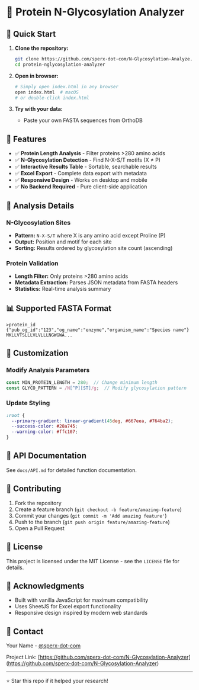 # 🧬 Protein N-Glycosylation Analyzer

## 🚀 Quick Start

1. **Clone the repository:**
   ```bash
   git clone https://github.com/sperx-dot-com/N-Glycosylation-Analyze.git
   cd protein-nglycosylation-analyzer
   ```

2. **Open in browser:**
   ```bash
   # Simply open index.html in any browser
   open index.html  # macOS
   # or double-click index.html
   ```

3. **Try with your data:**
   - Paste your own FASTA sequences from OrthoDB

## 🔧 Features

- ✅ **Protein Length Analysis** - Filter proteins >280 amino acids
- ✅ **N-Glycosylation Detection** - Find N-X-S/T motifs (X ≠ P)
- ✅ **Interactive Results Table** - Sortable, searchable results
- ✅ **Excel Export** - Complete data export with metadata
- ✅ **Responsive Design** - Works on desktop and mobile
- ✅ **No Backend Required** - Pure client-side application

## 🧪 Analysis Details

### N-Glycosylation Sites
- **Pattern:** `N-X-S/T` where X is any amino acid except Proline (P)
- **Output:** Position and motif for each site
- **Sorting:** Results ordered by glycosylation site count (ascending)

### Protein Validation
- **Length Filter:** Only proteins >280 amino acids
- **Metadata Extraction:** Parses JSON metadata from FASTA headers
- **Statistics:** Real-time analysis summary

## 📊 Supported FASTA Format

```fasta
>protein_id {"pub_og_id":"123","og_name":"enzyme","organism_name":"Species name"}
MKLLVTSLLLVLVLLLNGWGWA...
```

## 🎨 Customization

### Modify Analysis Parameters
```javascript
const MIN_PROTEIN_LENGTH = 280;  // Change minimum length
const GLYCO_PATTERN = /N[^P][ST]/g;  // Modify glycosylation pattern
```

### Update Styling
```css
:root {
  --primary-gradient: linear-gradient(45deg, #667eea, #764ba2);
  --success-color: #28a745;
  --warning-color: #ffc107;
}
```

## 📝 API Documentation

See `docs/API.md` for detailed function documentation.

## 🤝 Contributing

1. Fork the repository
2. Create a feature branch (`git checkout -b feature/amazing-feature`)
3. Commit your changes (`git commit -m 'Add amazing feature'`)
4. Push to the branch (`git push origin feature/amazing-feature`)
5. Open a Pull Request

## 📄 License

This project is licensed under the MIT License - see the `LICENSE` file for details.

## 🙏 Acknowledgments

- Built with vanilla JavaScript for maximum compatibility
- Uses SheetJS for Excel export functionality
- Responsive design inspired by modern web standards

## 📧 Contact

Your Name - [@sperx-dot-com](https://github.com/sperx-dot-com)

Project Link: [https://github.com/sperx-dot-com/N-Glycosylation-Analyzer] (https://github.com/sperx-dot-com/N-Glycosylation-Analyzer)

---

⭐ Star this repo if it helped your research!
